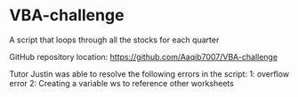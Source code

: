 # VBA-challenge
A script that loops through all the stocks for each quarter

GitHub repository location:
https://github.com/Aaqib7007/VBA-challenge

Tutor Justin was able to resolve the following errors in the script:
1: overflow error
2: Creating a variable ws to reference other worksheets 

